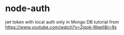 # node-auth
jwt token with local auth only in Mongo DB
tutorial from https://www.youtube.com/watch?v=2jqok-WgelI&t=9s
